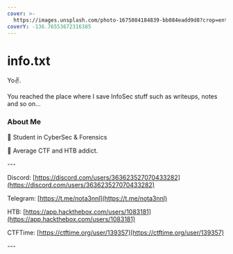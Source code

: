 ```yaml
---
cover: >-
  https://images.unsplash.com/photo-1675084184839-bb084eadd9d8?crop=entropy&cs=tinysrgb&fm=jpg&ixid=MnwxOTcwMjR8MHwxfHJhbmRvbXx8fHx8fHx8fDE2NzY3NjEzNjQ&ixlib=rb-4.0.3&q=80
coverY: -136.76553672316385
---
```


# info.txt

Yo✌.&#x20;

You reached the place where I save InfoSec stuff such as writeups, notes and so on... &#x20;

### About Me

 Student in CyberSec & Forensics

 Average CTF and HTB addict.

\---

Discord: [https://discord.com/users/363623527070433282](https://discord.com/users/363623527070433282)

Telegram: [https://t.me/nota3nnl](https://t.me/nota3nnl)

HTB: [https://app.hackthebox.com/users/1083181](https://app.hackthebox.com/users/1083181)

CTFTime: [https://ctftime.org/user/139357](https://ctftime.org/user/139357)

\---


